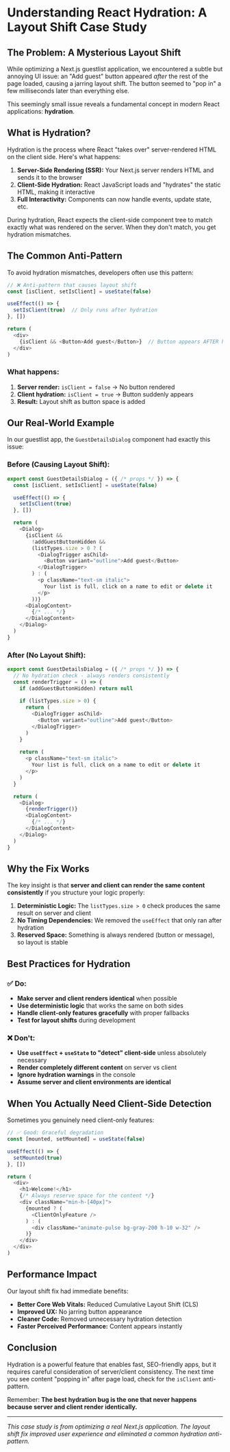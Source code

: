 # Understanding React Hydration: A Layout Shift Case Study

## The Problem: A Mysterious Layout Shift

While optimizing a Next.js guestlist application, we encountered a subtle but annoying UI issue: an "Add guest" button appeared *after* the rest of the page loaded, causing a jarring layout shift. The button seemed to "pop in" a few milliseconds later than everything else.

This seemingly small issue reveals a fundamental concept in modern React applications: **hydration**.

## What is Hydration?

Hydration is the process where React "takes over" server-rendered HTML on the client side. Here's what happens:

1. **Server-Side Rendering (SSR):** Your Next.js server renders HTML and sends it to the browser
2. **Client-Side Hydration:** React JavaScript loads and "hydrates" the static HTML, making it interactive
3. **Full Interactivity:** Components can now handle events, update state, etc.

During hydration, React expects the client-side component tree to match exactly what was rendered on the server. When they don't match, you get hydration mismatches.

## The Common Anti-Pattern

To avoid hydration mismatches, developers often use this pattern:

```typescript
// ❌ Anti-pattern that causes layout shift
const [isClient, setIsClient] = useState(false)

useEffect(() => {
  setIsClient(true)  // Only runs after hydration
}, [])

return (
  <div>
    {isClient && <Button>Add guest</Button>}  // Button appears AFTER hydration
  </div>
)
```

### What happens:
1. **Server render:** `isClient = false` → No button rendered
2. **Client hydration:** `isClient = true` → Button suddenly appears
3. **Result:** Layout shift as button space is added

## Our Real-World Example

In our guestlist app, the `GuestDetailsDialog` component had exactly this issue:

### Before (Causing Layout Shift):
```typescript
export const GuestDetailsDialog = ({ /* props */ }) => {
  const [isClient, setIsClient] = useState(false)

  useEffect(() => {
    setIsClient(true)
  }, [])

  return (
    <Dialog>
      {isClient &&
        !addGuestButtonHidden &&
        (listTypes.size > 0 ? (
          <DialogTrigger asChild>
            <Button variant="outline">Add guest</Button>
          </DialogTrigger>
        ) : (
          <p className="text-sm italic">
            Your list is full, click on a name to edit or delete it
          </p>
        ))}
      <DialogContent>
        {/* ... */}
      </DialogContent>
    </Dialog>
  )
}
```

### After (No Layout Shift):
```typescript
export const GuestDetailsDialog = ({ /* props */ }) => {
  // No hydration check - always renders consistently
  const renderTrigger = () => {
    if (addGuestButtonHidden) return null
    
    if (listTypes.size > 0) {
      return (
        <DialogTrigger asChild>
          <Button variant="outline">Add guest</Button>
        </DialogTrigger>
      )
    }
    
    return (
      <p className="text-sm italic">
        Your list is full, click on a name to edit or delete it
      </p>
    )
  }

  return (
    <Dialog>
      {renderTrigger()}
      <DialogContent>
        {/* ... */}
      </DialogContent>
    </Dialog>
  )
}
```

## Why the Fix Works

The key insight is that **server and client can render the same content consistently** if you structure your logic properly:

1. **Deterministic Logic:** The `listTypes.size > 0` check produces the same result on server and client
2. **No Timing Dependencies:** We removed the `useEffect` that only ran after hydration
3. **Reserved Space:** Something is always rendered (button or message), so layout is stable

## Best Practices for Hydration

### ✅ Do:
- **Make server and client renders identical** when possible
- **Use deterministic logic** that works the same on both sides
- **Handle client-only features gracefully** with proper fallbacks
- **Test for layout shifts** during development

### ❌ Don't:
- **Use `useEffect` + `useState` to "detect" client-side** unless absolutely necessary
- **Render completely different content** on server vs client
- **Ignore hydration warnings** in the console
- **Assume server and client environments are identical**

## When You Actually Need Client-Side Detection

Sometimes you genuinely need client-only features:

```typescript
// ✅ Good: Graceful degradation
const [mounted, setMounted] = useState(false)

useEffect(() => {
  setMounted(true)
}, [])

return (
  <div>
    <h1>Welcome!</h1>
    {/* Always reserve space for the content */}
    <div className="min-h-[40px]">
      {mounted ? (
        <ClientOnlyFeature />
      ) : (
        <div className="animate-pulse bg-gray-200 h-10 w-32" />
      )}
    </div>
  </div>
)
```

## Performance Impact

Our layout shift fix had immediate benefits:

- **Better Core Web Vitals:** Reduced Cumulative Layout Shift (CLS)
- **Improved UX:** No jarring button appearance
- **Cleaner Code:** Removed unnecessary hydration detection
- **Faster Perceived Performance:** Content appears instantly

## Conclusion

Hydration is a powerful feature that enables fast, SEO-friendly apps, but it requires careful consideration of server/client consistency. The next time you see content "popping in" after page load, check for the `isClient` anti-pattern.

Remember: **The best hydration bug is the one that never happens because server and client render identically.**

---

*This case study is from optimizing a real Next.js application. The layout shift fix improved user experience and eliminated a common hydration anti-pattern.* 